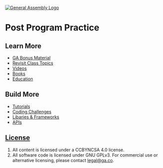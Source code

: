 [![General Assembly Logo](https://camo.githubusercontent.com/1a91b05b8f4d44b5bbfb83abac2b0996d8e26c92/687474703a2f2f692e696d6775722e636f6d2f6b6538555354712e706e67)](https://generalassemb.ly/education/web-development-immersive)

# Post Program Practice


## Learn More
- [GA Bonus Material](ga-bonus.md)
- [Revisit Class Topics](https://docs.google.com/spreadsheets/d/1bK_kENy8YsMydioohuWOfYV6uB-7bnu31vR2djh5NUw/)
- [Videos](videos.md)
- [Books](books.md)
- [Education](online-education.md)


## Build More
- [Tutorials](tutorials.md)
- [Coding Challenges](coding-challenges.md)
- [Libaries & Frameworks](libraries.md)
- [APIs](apis.md)

## [License](LICENSE)

1.  All content is licensed under a CC­BY­NC­SA 4.0 license.
1.  All software code is licensed under GNU GPLv3. For commercial use or
    alternative licensing, please contact legal@ga.co.
